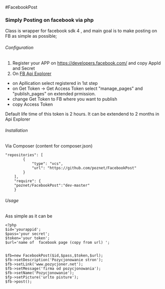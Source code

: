#FacebookPost
### Simply Posting on facebook via php 

Class is wrapper for  facebook sdk 4 , and main goal is to make  posting on FB as simple as possible;


###### Configuration
1. Register your APP  on   https://developers.facebook.com/ and  copy  AppId and Secret
2. On [FB Api Explorer](https://developers.facebook.com/tools/explorer/) 
 - on Apllication select registered in 1st step
 - on Get Token -> Get Access Token select "manage_pages" and "publish_pages" on extended prmission.
 - change Get Token to FB where you want to publish
 - copy Access Token

Default life time  of  this token is  2 hours.  It can be extendend to 2 months in Api Explorer


###### Installation 
Via Composer  (content  for  composer.json)

```
"repositories": [
       	{
            "type": "vcs",
            "url": "https://github.com/poznet/FacebookPost"
        }
    ],
    "require": {        
	"poznet/FacebookPost":"dev-master"
    }
```

###### Usage

Ass simple as it can be

```
<?php
$id='yourappid';
$pass='your secret';
$token='your token';
$url='name of  facebook page (copy from url) ';


$fb=new FacebookPost($id,$pass,$token,$url);
$fb->setDescription('Pozycjonowanie stron');
$fb->setLink('www.pozycjoner.net');
$fb->setMessage('firma od pozycjonowania');
$fb->setName('Pozycjonowanie');
$fp->setPicture('urlto pisture');
$fb->post();
```

